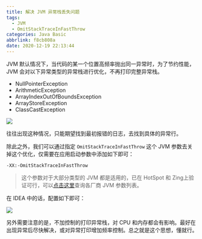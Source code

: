 ```yaml
---
title: 解决 JVM 异常栈丢失问题
tags:
  - JVM
  - OmitStackTraceInFastThrow
categories: Java Basic
abbrlink: f8cb808a
date: 2020-12-19 22:13:44
---
```


JVM 默认情况下，当代码的某一个位置高频率抛出同一异常时，为了节约性能，JVM 会对以下异常类型的异常栈进行优化，不再打印完整异常栈。

- NullPointerException
- ArithmeticException
- ArrayIndexOutOfBoundsException
- ArrayStoreException
- ClassCastException

![](https://cdn.jsdelivr.net/gh/jitwxs/cdn/blog/posts/202012/20201219221754.png)

往往出现这种情况，只能期望找到最初报错的日志，去找到具体的异常行。

除此之外，我们可以通过指定 `OmitStackTraceInFastThrow` 这个 JVM 参数去关掉这个优化，仅需要在应用启动参数中添加如下即可：

```
-XX:-OmitStackTraceInFastThrow
```

> 这个参数对于大部分类型的 JVM 都是适用的，已在 HotSpot 和 Zing上验证可行，可以[点击这里](https://chriswhocodes.com/zing_jdk8_options.html)查询各厂商 JVM 参数列表。

在 IDEA 中的话，配置如下即可：

![](https://cdn.jsdelivr.net/gh/jitwxs/cdn/blog/posts/202012/20201219222602.png)

另外需要注意的是，不加控制的打印异常栈，对 CPU 和内存都会有影响。最好在出现异常后尽快解决，或对异常打印增加频率控制。总之就是这个思想，懂就行。
